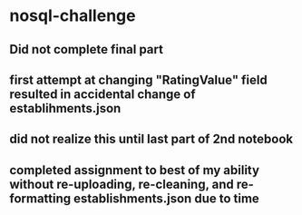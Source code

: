 # nosql-challenge
## Did not complete final part
## first attempt at changing "RatingValue" field resulted in accidental change of establihments.json
## did not realize this until last part of 2nd notebook
## completed assignment to best of my ability without re-uploading, re-cleaning, and re-formatting establishments.json due to time
